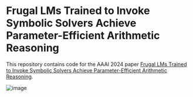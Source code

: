 # Frugal LMs Trained to Invoke Symbolic Solvers Achieve Parameter-Efficient Arithmetic Reasoning

This repository contains code for the AAAI 2024 paper [Frugal LMs Trained to Invoke Symbolic Solvers Achieve Parameter-Efficient Arithmetic Reasoning](https://arxiv.org/abs/2312.05571).

![image](https://github.com/joykirat18/SYRELM/assets/18561790/8489f569-3cf1-4601-81bc-53394139d5bd)


